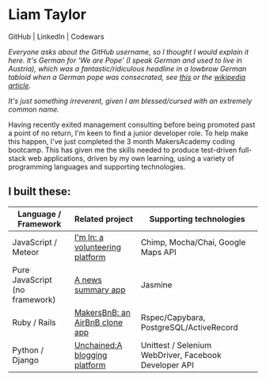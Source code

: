 # Liam Taylor

GitHub | LinkedIn | Codewars

_Everyone asks about the GitHub username, so I thought I would explain it here. It's German for 'We are Pope' (I speak German and used to live in Austria), which was a  fantastic/ridiculous headline in a lowbrow German tabloid when a German pope was consecrated, see [this](https://www.google.co.uk/search?q=wirsind+papst+bild&espv=2&biw=1231&bih=633&source=lnms&tbm=isch&sa=X&ved=0ahUKEwi-pMqjnYDRAhVCshQKHcktB_0Q_AUIBigB&dpr=2#imgrc=VCYdUJ3YpSRwiM%3A) or the [wikipedia article](https://de.wikipedia.org/wiki/Wir_sind_Papst!)._

_It's just something irreverent, given I am blessed/cursed with an extremely common name._

Having recently exited management consulting before being promoted past a point of no return, I'm keen to find a junior developer role. To help make this happen, I've just completed the 3 month MakersAcademy coding bootcamp. This has given me the skills needed to produce test-driven full-stack web applications, driven by my own learning, using a variety of programming languages and supporting technologies.

## I built these: ##

| Language / Framework | Related project | Supporting technologies |
|---|---|---|
|JavaScript / Meteor | [I'm In: a volunteering platform](https://github.com/wirsindpapst/project-snowflake) | Chimp, Mocha/Chai, Google Maps API
| Pure JavaScript (no framework) | [A news summary app](https://github.com/wirsindpapst/news-app-js) | Jasmine |
| Ruby / Rails | [MakersBnB: an AirBnB clone app](https://github.com/wirsindpapst/makersbnb) | Rspec/Capybara, PostgreSQL/ActiveRecord |
| Python / Django | [Unchained:A blogging platform](https://github.com/wirsindpapst/unchained_blog) | Unittest / Selenium WebDriver, Facebook Developer API

